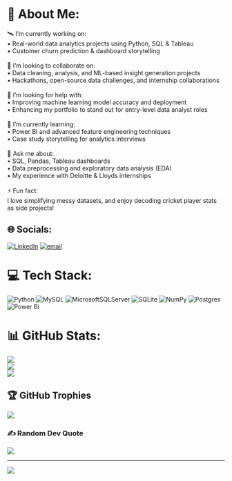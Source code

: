 # 💫 About Me:
🛰️ I’m currently working on:<br>• Real-world data analytics projects using Python, SQL & Tableau  <br>• Customer churn prediction & dashboard storytelling<br><br>🤝 I’m looking to collaborate on:<br>• Data cleaning, analysis, and ML-based insight generation projects  <br>• Hackathons, open-source data challenges, and internship collaborations<br><br>🤲 I’m looking for help with:<br>• Improving machine learning model accuracy and deployment  <br>• Enhancing my portfolio to stand out for entry-level data analyst roles<br><br>🌱 I’m currently learning:<br>• Power BI and advanced feature engineering techniques  <br>• Case study storytelling for analytics interviews<br><br>💬 Ask me about:<br>• SQL, Pandas, Tableau dashboards  <br>• Data preprocessing and exploratory data analysis (EDA)  <br>• My experience with Deloitte & Lloyds internships<br><br>⚡ Fun fact:<br>I love simplifying messy datasets, and enjoy decoding cricket player stats as side projects!  <br>


## 🌐 Socials:
[![LinkedIn](https://img.shields.io/badge/LinkedIn-%230077B5.svg?logo=linkedin&logoColor=white)](https://linkedin.com/in/https://www.linkedin.com/in/allauddinansari004/) [![email](https://img.shields.io/badge/Email-D14836?logo=gmail&logoColor=white)](mailto:allauddinds04@gmail.com) 

# 💻 Tech Stack:
![Python](https://img.shields.io/badge/python-3670A0?style=for-the-badge&logo=python&logoColor=ffdd54) ![MySQL](https://img.shields.io/badge/mysql-4479A1.svg?style=for-the-badge&logo=mysql&logoColor=white) ![MicrosoftSQLServer](https://img.shields.io/badge/Microsoft%20SQL%20Server-CC2927?style=for-the-badge&logo=microsoft%20sql%20server&logoColor=white) ![SQLite](https://img.shields.io/badge/sqlite-%2307405e.svg?style=for-the-badge&logo=sqlite&logoColor=white) ![NumPy](https://img.shields.io/badge/numpy-%23013243.svg?style=for-the-badge&logo=numpy&logoColor=white) ![Postgres](https://img.shields.io/badge/postgres-%23316192.svg?style=for-the-badge&logo=postgresql&logoColor=white) ![Power Bi](https://img.shields.io/badge/power_bi-F2C811?style=for-the-badge&logo=powerbi&logoColor=black)
# 📊 GitHub Stats:
![](https://github-readme-stats.vercel.app/api?username=alizane&theme=dark&hide_border=true&include_all_commits=false&count_private=true)<br/>
![](https://nirzak-streak-stats.vercel.app/?user=alizane&theme=dark&hide_border=true)<br/>
![](https://github-readme-stats.vercel.app/api/top-langs/?username=alizane&theme=dark&hide_border=true&include_all_commits=false&count_private=true&layout=compact)

## 🏆 GitHub Trophies
![](https://github-profile-trophy.vercel.app/?username=alizane&theme=radical&no-frame=false&no-bg=true&margin-w=4)

### ✍️ Random Dev Quote
![](https://quotes-github-readme.vercel.app/api?type=horizontal&theme=radical)

---
[![](https://visitcount.itsvg.in/api?id=alizane&icon=0&color=0)](https://visitcount.itsvg.in)

<!-- Proudly created with GPRM ( https://gprm.itsvg.in ) -->